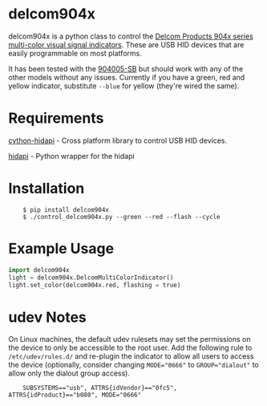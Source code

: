delcom904x
==========
delcom904x is a python class to control the [Delcom Products 904x series multi-color
visual signal indicators](http://www.delcomproducts.com/products_USBLMP.asp). These are
USB HID devices that are easily programmable on most platforms.

It has been tested with the [904005-SB](http://www.delcomproducts.com/productdetails.asp?productnum=904005-SB)
but should work with any of the other models without any issues. Currently if you have a
green, red and yellow indicator, substitute `--blue` for yellow (they're wired the same).

Requirements
============

[cython-hidapi](https://github.com/trezor/cython-hidapi) - Cross platform library to control USB HID devices.

[hidapi](https://github.com/signal11/hidapi) - Python wrapper for the hidapi

Installation
============

        $ pip install delcom904x
        $ ./control_delcom904x.py --green --red --flash --cycle


Example Usage
=============

```python
import delcom904x
light = delcom904x.DelcomMultiColorIndicator()
light.set_color(delcom904x.red, flashing = true)
```

udev Notes
================

On Linux machines, the default udev rulesets may set the permissions on the device to only
be accessible to the root user. Add the following rule to `/etc/udev/rules.d/` and
re-plugin the indicator to allow all users to access the device (optionally, consider
changing `MODE="0666"` to `GROUP="dialout"` to allow only the dialout group access).

        SUBSYSTEMS=="usb", ATTRS{idVendor}=="0fc5", ATTRS{idProduct}=="b080", MODE="0666"

